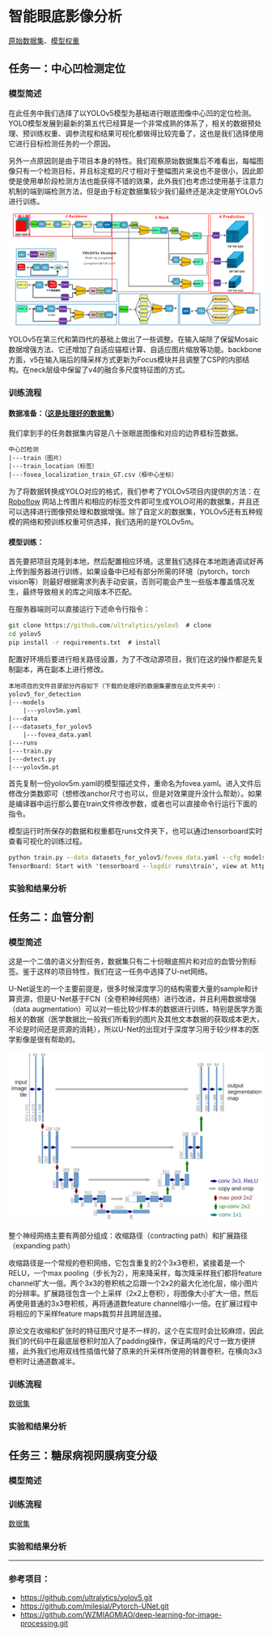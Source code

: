 # **智能眼底影像分析**

[原始数据集](https://drive.google.com/drive/folders/1H1xD5riEKEmm_riY_nZoa4Yesi6OS7Rv?usp=sharing)、[模型权重](https://drive.google.com/drive/folders/1cdNCKqMRbC4SzH3-bI2en9IaWtvmGPO2?usp=sharing)

## 任务一：中心凹检测定位

### 模型简述

   在此任务中我们选择了以YOLOv5模型为基础进行眼底图像中心凹的定位检测。YOLO模型发展到最新的第五代已经算是一个非常成熟的体系了，相关的数据预处理、预训练权重、调参流程和结果可视化都做得比较完备了，这也是我们选择使用它进行目标检测任务的一个原因。

另外一点原因则是由于项目本身的特性。我们观察原始数据集后不难看出，每幅图像只有一个检测目标，并且标定框的尺寸相对于整幅图片来说也不是很小，因此即使是使用单阶段检测方法也能获得不错的效果，此外我们也考虑过使用基于注意力机制的端到端检测方法，但是由于标定数据集较少我们最终还是决定使用YOLOv5进行训练。

![20210429093338824](./doc/20210429093338824.png)

YOLOv5在第三代和第四代的基础上做出了一些调整。在输入端除了保留Mosaic数据增强方法、它还增加了自适应锚框计算、自适应图片缩放等功能。backbone方面，v5在输入端后的降采样方式更新为Focus模块并且调整了CSP的内部结构。在neck层级中保留了v4的融合多尺度特征图的方式。

### 训练流程

#### 数据准备：（[这是处理好的数据集](https://drive.google.com/drive/folders/1KVLMk71KkgyeYAE99oK1pT_zcdwYFJjD?usp=sharing)）

我们拿到手的任务数据集内容是八十张眼底图像和对应的边界框标签数据。

```html
中心凹检测
|---train（图片）
|---train_location（标签）
|---fovea_localization_train_GT.csv（框中心坐标）
```

为了将数据转换成YOLO对应的格式，我们参考了YOLOv5项目内提供的方法：在 [Roboflow](https://roboflow.com/?ref=ultralytics) 网站上传图片和相应的标签文件即可生成YOLO可用的数据集，并且还可以选择进行图像预处理和数据增强。除了自定义的数据集，YOLOv5还有五种规模的网络和预训练权重可供选择，我们选用的是YOLOv5m。

#### 模型训练：

首先要把项目克隆到本地，然后配置相应环境。这里我们选择在本地跑通调试好再上传到服务器进行训练，如果设备中已经有部分所需的环境（pytorch，torch vision等）则最好根据需求列表手动安装，否则可能会产生一些版本覆盖情况发生，最终导致相关的库之间版本不匹配。

在服务器端则可以直接运行下述命令行指令：

```cmd
git clone https://github.com/ultralytics/yolov5  # clone
cd yolov5
pip install -r requirements.txt  # install
```

配置好环境后要进行相关路径设置，为了不改动源项目，我们在这的操作都是先复制副本，再在副本上进行修改。

```
本地项目的文件目录部分内容如下（下载的处理好的数据集要放在此文件夹中）：
yolov5_for_detection
|---models
    |---yolov5m.yaml
|---data
|---datasets_for_yolov5
    |---fovea_data.yaml
|---runs
|---train.py
|---detect.py
|---yolov5m.pt
```

首先复制一份yolov5m.yaml的模型描述文件，重命名为fovea.yaml。进入文件后修改分类数即可（想修改anchor尺寸也可以，但是对效果提升没什么帮助）。如果是编译器中运行那么要在train文件修改参数，或者也可以直接命令行运行下面的指令。

模型运行时所保存的数据和权重都在runs文件夹下，也可以通过tensorboard实时查看可视化的训练过程。

```cmd
python train.py --data datasets_for_yolov5/fovea_data.yaml --cfg models/fovea.yaml --weights yolov5m.pt --epochs 100 --batch-size 16
TensorBoard: Start with 'tensorboard --logdir runs\train', view at http://localhost:6006/
```

### 实验和结果分析



## 任务二：血管分割

### 模型简述

这是一个二值的语义分割任务，数据集只有二十份眼底照片和对应的血管分割标签。鉴于这样的项目特性，我们在这一任务中选择了U-net网络。

U-Net诞生的一个主要前提是，很多时候深度学习的结构需要大量的sample和计算资源，但是U-Net基于FCN（全卷积神经网络）进行改进，并且利用数据增强（data augmentation）可以对一些比较少样本的数据进行训练，特别是医学方面相关的数据（医学数据比一般我们所看到的图片及其他文本数据的获取成本更大，不论是时间还是资源的消耗），所以U-Net的出现对于深度学习用于较少样本的医学影像是很有帮助的。

![](doc/68747470733a2f2f692e696d6775722e636f6d2f6a6544567071462e706e67.png)

整个神经网络主要有两部分组成：收缩路径（contracting path）和扩展路径（expanding path）

收缩路径是一个常规的卷积网络，它包含重复的2个3x3卷积，紧接着是一个RELU，一个max pooling（步长为2），用来降采样，每次降采样我们都将feature channel扩大一倍。两个3x3的卷积核之后跟一个2x2的最大化池化层，缩小图片的分辨率。扩展路径包含一个上采样（2x2上卷积），将图像大小扩大一倍，然后再使用普通的3x3卷积核，再将通道数feature channel缩小一倍。在扩展过程中将相应的下采样feature maps裁剪并且跨层连接。

原论文在收缩和扩张时的特征图尺寸是不一样的，这个在实现时会比较麻烦，因此我们的代码中在最底层卷积时加入了padding操作，保证两端的尺寸一致方便拼接，此外我们也用双线性插值代替了原来的升采样所使用的转置卷积，在横向3x3卷积时让通道数减半。

### 训练流程

[数据集](https://drive.google.com/drive/folders/16Usia2gUBUzLglrNI2edM5iJaclvrZrj?usp=sharing)

### 实验和结果分析



## 任务三：糖尿病视网膜病变分级

### 模型简述



### 训练流程

[数据集](https://drive.google.com/drive/folders/1T54Cn1Y98KO_SauicJ22tQQ20ZGFlTK3?usp=sharing)

### 实验和结果分析

------

### 参考项目：

- https://github.com/ultralytics/yolov5.git
- https://github.com/milesial/Pytorch-UNet.git
- https://github.com/WZMIAOMIAO/deep-learning-for-image-processing.git
